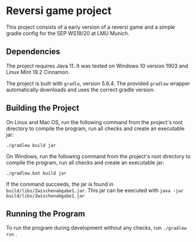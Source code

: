 # Reversi game project

This project consists of a early version of a reversi game and a simple gradle config for the SEP WS19/20 at LMU Munich.

## Dependencies

The project requires Java 11.
It was tested on Windows 10 version 1903 and Linux Mint 19.2 Cinnamon.

The project is built with `gradle`, version 5.6.4. The provided `gradlew` wrapper automatically downloads and uses
the correct gradle version.


## Building the Project

On Linux and Mac OS, run the following command from the project's root directory to compile the program,
run all checks and create an executable jar:

```
./gradlew build jar
```

On Windows, run the following command from the project's root directory to compile the program,
run all checks and create an executable jar:

```
./gradlew.bat build jar
```

If the command succeeds, the jar is found in `build/libs/Zwischenabgabe1.jar`.
This jar can be executed with `java -jar build/libs/Zwischenabgabe1.jar`


## Running the Program

To run the program during development without any checks, run `./gradlew run` .
